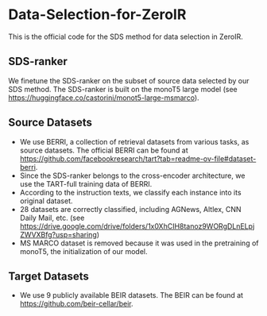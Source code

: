 # Data-Selection-for-ZeroIR
This is the official code for the SDS method for data selection in ZeroIR.

## SDS-ranker
We finetune the SDS-ranker on the subset of source data selected by our SDS method. The SDS-ranker is built on the monoT5 large model (see https://huggingface.co/castorini/monot5-large-msmarco).

## Source Datasets
- We use BERRI, a collection of retrieval datasets from various tasks, as source datasets. The official BERRI can be found at https://github.com/facebookresearch/tart?tab=readme-ov-file#dataset-berri.
- Since the SDS-ranker belongs to the cross-encoder architecture, we use the TART-full training data of BERRI.
- According to the instruction texts, we classify each instance into its original dataset.
- 28 datasets are correctly classified, including AGNews, Altlex, CNN Daily Mail, etc. (see https://drive.google.com/drive/folders/1x0XhCIH8tanoz9WORgDLnELpjZWVXBfg?usp=sharing)
- MS MARCO dataset is removed because it was used in the pretraining of monoT5, the initialization of our model.

## Target Datasets
- We use 9 publicly available BEIR datasets. The BEIR can be found at https://github.com/beir-cellar/beir. 
